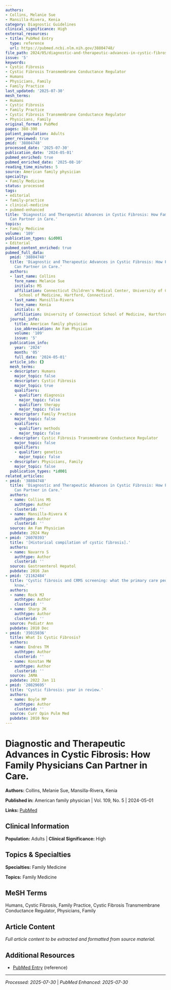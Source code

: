 ```yaml
---
authors:
- Collins, Melanie Sue
- Mansilla-Rivera, Kenia
category: Diagnostic Guidelines
clinical_significance: High
external_resources:
- title: PubMed Entry
  type: reference
  url: https://pubmed.ncbi.nlm.nih.gov/38804748/
file_path: 2024/05/diagnostic-and-therapeutic-advances-in-cystic-fibrosis-how-f.md
issue: '5'
keywords:
- Cystic Fibrosis
- Cystic Fibrosis Transmembrane Conductance Regulator
- Humans
- Physicians, Family
- Family Practice
last_updated: '2025-07-30'
mesh_terms:
- Humans
- Cystic Fibrosis
- Family Practice
- Cystic Fibrosis Transmembrane Conductance Regulator
- Physicians, Family
original_format: PubMed
pages: 388-390
patient_population: Adults
peer_reviewed: true
pmid: '38804748'
processed_date: '2025-07-30'
publication_date: '2024-05-01'
pubmed_enriched: true
pubmed_enriched_date: '2025-08-10'
reading_time_minutes: 5
source: American family physician
specialty:
- Family Medicine
status: processed
tags:
- editorial
- family-practice
- clinical-medicine
- pubmed-enhanced
title: 'Diagnostic and Therapeutic Advances in Cystic Fibrosis: How Family Physicians
  Can Partner in Care.'
topics:
- Family Medicine
volume: '109'
publication_types: &id001
- Editorial
pubmed_content_enriched: true
pubmed_full_data:
  pmid: '38804748'
  title: 'Diagnostic and Therapeutic Advances in Cystic Fibrosis: How Family Physicians
    Can Partner in Care.'
  authors:
  - last_name: Collins
    fore_name: Melanie Sue
    initials: MS
    affiliation: Connecticut Children's Medical Center, University of Connecticut
      School of Medicine, Hartford, Connecticut.
  - last_name: Mansilla-Rivera
    fore_name: Kenia
    initials: K
    affiliation: University of Connecticut School of Medicine, Hartford, Connecticut.
  journal_info:
    title: American family physician
    iso_abbreviation: Am Fam Physician
    volume: '109'
    issue: '5'
  publication_info:
    year: '2024'
    month: '05'
    full_date: '2024-05-01'
  article_ids: {}
  mesh_terms:
  - descriptor: Humans
    major_topic: false
  - descriptor: Cystic Fibrosis
    major_topic: true
    qualifiers:
    - qualifier: diagnosis
      major_topic: false
    - qualifier: therapy
      major_topic: false
  - descriptor: Family Practice
    major_topic: false
    qualifiers:
    - qualifier: methods
      major_topic: false
  - descriptor: Cystic Fibrosis Transmembrane Conductance Regulator
    major_topic: false
    qualifiers:
    - qualifier: genetics
      major_topic: false
  - descriptor: Physicians, Family
    major_topic: false
  publication_types: *id001
related_articles:
- pmid: '38804748'
  title: 'Diagnostic and Therapeutic Advances in Cystic Fibrosis: How Family Physicians
    Can Partner in Care.'
  authors:
  - name: Collins MS
    authtype: Author
    clusterid: ''
  - name: Mansilla-Rivera K
    authtype: Author
    clusterid: ''
  source: Am Fam Physician
  pubdate: 2024 May
- pmid: '26070393'
  title: '[Historical compilation of cystic fibrosis].'
  authors:
  - name: Navarro S
    authtype: Author
    clusterid: ''
  source: Gastroenterol Hepatol
  pubdate: 2016 Jan
- pmid: '21162484'
  title: 'Cystic fibrosis and CRMS screening: what the primary care pediatrician should
    know.'
  authors:
  - name: Rock MJ
    authtype: Author
    clusterid: ''
  - name: Sharp JK
    authtype: Author
    clusterid: ''
  source: Pediatr Ann
  pubdate: 2010 Dec
- pmid: '35015036'
  title: What Is Cystic Fibrosis?
  authors:
  - name: Endres TM
    authtype: Author
    clusterid: ''
  - name: Konstan MW
    authtype: Author
    clusterid: ''
  source: JAMA
  pubdate: 2022 Jan 11
- pmid: '20829695'
  title: 'Cystic fibrosis: year in review.'
  authors:
  - name: Boyle MP
    authtype: Author
    clusterid: ''
  source: Curr Opin Pulm Med
  pubdate: 2010 Nov
---
```


# Diagnostic and Therapeutic Advances in Cystic Fibrosis: How Family Physicians Can Partner in Care.

**Authors:** Collins, Melanie Sue, Mansilla-Rivera, Kenia

**Published in:** American family physician | Vol. 109, No. 5 | 2024-05-01

**Links:** [PubMed](https://pubmed.ncbi.nlm.nih.gov/38804748/)

## Clinical Information

**Population:** Adults | **Clinical Significance:** High

## Topics & Specialties

**Specialties:** Family Medicine

**Topics:** Family Medicine

## MeSH Terms

Humans, Cystic Fibrosis, Family Practice, Cystic Fibrosis Transmembrane Conductance Regulator, Physicians, Family

## Article Content

*Full article content to be extracted and formatted from source material.*

## Additional Resources

- [PubMed Entry](https://pubmed.ncbi.nlm.nih.gov/38804748/) (reference)

---

*Processed: 2025-07-30* | *PubMed Enhanced: 2025-07-30*
